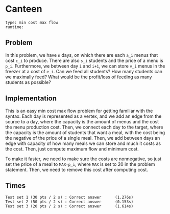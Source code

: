 # Canteen

```
type: min cost max flow
runtime: 
```

## Problem

In this problem, we have `n` days, on which there are each `a_i` menus that
cost `c_i` to produce. There are also `s_i` students and the price of a menu is
`p_i`. Furthermore, we between day `i` and `i+1`, we can store `v_i` menus in
the freezer at a cost of `e_i`. Can we feed all students? How many students can
we maximally feed? What would be the profit/loss of feeding as many students as
possible?

## Implementation

This is an easy min cost max flow problem for getting familiar with the syntax.
Each day is represented as a vertex, and we add an edge from the source to a
day, where the capacity is the amount of menus and the cost the menu production
cost. Then, we connect each day to the target, where the capacity is the amount
of students that want a meal, with the cost being the negative of the price of
a single meal. Then, we add between days an edge with capacity of how many
meals we can store and much it costs as the cost. Then, just compute maximum
flow and minimum cost.

To make it faster, we need to make sure the costs are nonnegative, so just set
the price of a meal to `MAX-p_i`, where `MAX` is set to 20 in the problem
statement. Then, we need to remove this cost after computing cost.

## Times

```
Test set 1 (30 pts / 2 s) : Correct answer      (1.276s)
Test set 2 (50 pts / 2 s) : Correct answer      (0.153s)
Test set 3 (20 pts / 2 s) : Correct answer      (1.614s)
```
